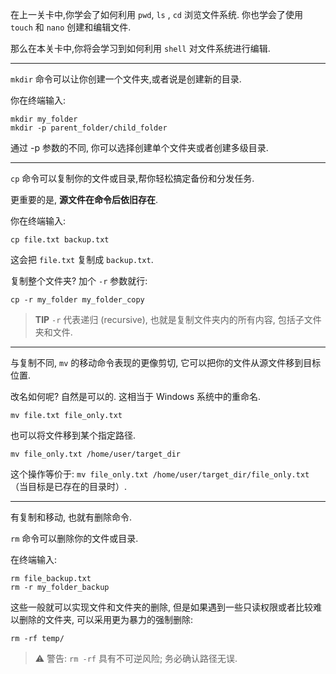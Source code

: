 
在上一关卡中,你学会了如何利用 `pwd`, `ls` , `cd` 浏览文件系统. 你也学会了使用 `touch` 和 `nano` 创建和编辑文件.

那么在本关卡中,你将会学习到如何利用 `shell` 对文件系统进行编辑.

---

`mkdir` 命令可以让你创建一个文件夹,或者说是创建新的目录.

你在终端输入:

```
mkdir my_folder
mkdir -p parent_folder/child_folder
```

通过 -p 参数的不同, 你可以选择创建单个文件夹或者创建多级目录.

---

`cp` 命令可以复制你的文件或目录,帮你轻松搞定备份和分发任务.

更重要的是, **源文件在命令后依旧存在**.

你在终端输入:

```
cp file.txt backup.txt
```

这会把 `file.txt` 复制成 `backup.txt`.

复制整个文件夹? 加个 `-r` 参数就行:

```
cp -r my_folder my_folder_copy
```

> **TIP** `-r` 代表递归 (recursive), 也就是复制文件夹内的所有内容, 包括子文件夹和文件.

---

与复制不同, `mv` 的移动命令表现的更像剪切, 它可以把你的文件从源文件移到目标位置.

改名如何呢? 自然是可以的. 这相当于 Windows 系统中的重命名.

```
mv file.txt file_only.txt
```

也可以将文件移到某个指定路径.

```
mv file_only.txt /home/user/target_dir
```

这个操作等价于: `mv file_only.txt /home/user/target_dir/file_only.txt`（当目标是已存在的目录时）. 

---

有复制和移动, 也就有删除命令.

`rm` 命令可以删除你的文件或目录.

在终端输入:

```
rm file_backup.txt
rm -r my_folder_backup
```

这些一般就可以实现文件和文件夹的删除, 但是如果遇到一些只读权限或者比较难以删除的文件夹, 可以采用更为暴力的强制删除:

```
rm -rf temp/
```

> ⚠️ 警告: `rm -rf` 具有不可逆风险; 务必确认路径无误. 
